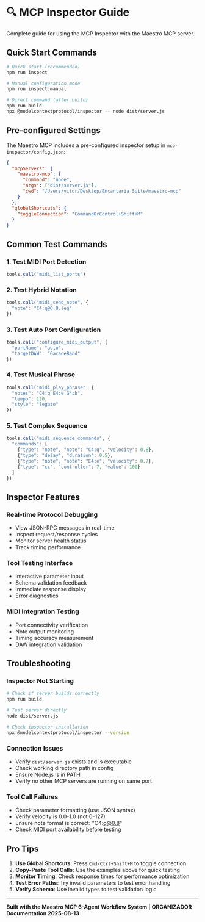 # 🔍 MCP Inspector Guide

Complete guide for using the MCP Inspector with the Maestro MCP server.

## Quick Start Commands

```bash
# Quick start (recommended)
npm run inspect

# Manual configuration mode
npm run inspect:manual

# Direct command (after build)
npm run build
npx @modelcontextprotocol/inspector -- node dist/server.js
```

## Pre-configured Settings

The Maestro MCP includes a pre-configured inspector setup in `mcp-inspector/config.json`:

```json
{
  "mcpServers": {
    "maestro-mcp": {
      "command": "node",
      "args": ["dist/server.js"],
      "cwd": "/Users/vitor/Desktop/Encantaria Suite/maestro-mcp"
    }
  },
  "globalShortcuts": {
    "toggleConnection": "CommandOrControl+Shift+M"
  }
}
```

## Common Test Commands

### 1. Test MIDI Port Detection
```javascript
tools.call("midi_list_ports")
```

### 2. Test Hybrid Notation
```javascript
tools.call("midi_send_note", {
  "note": "C4:q@0.8.leg"
})
```

### 3. Test Auto Port Configuration
```javascript
tools.call("configure_midi_output", {
  "portName": "auto",
  "targetDAW": "GarageBand"
})
```

### 4. Test Musical Phrase
```javascript
tools.call("midi_play_phrase", {
  "notes": "C4:q E4:e G4:h",
  "tempo": 120,
  "style": "legato"
})
```

### 5. Test Complex Sequence
```javascript
tools.call("midi_sequence_commands", {
  "commands": [
    {"type": "note", "note": "C4:q", "velocity": 0.8},
    {"type": "delay", "duration": 0.5},
    {"type": "note", "note": "E4:e", "velocity": 0.7},
    {"type": "cc", "controller": 7, "value": 100}
  ]
})
```

## Inspector Features

### Real-time Protocol Debugging
- View JSON-RPC messages in real-time
- Inspect request/response cycles
- Monitor server health status
- Track timing performance

### Tool Testing Interface
- Interactive parameter input
- Schema validation feedback
- Immediate response display
- Error diagnostics

### MIDI Integration Testing
- Port connectivity verification
- Note output monitoring
- Timing accuracy measurement
- DAW integration validation

## Troubleshooting

### Inspector Not Starting
```bash
# Check if server builds correctly
npm run build

# Test server directly
node dist/server.js

# Check inspector installation
npx @modelcontextprotocol/inspector --version
```

### Connection Issues
- Verify `dist/server.js` exists and is executable
- Check working directory path in config
- Ensure Node.js is in PATH
- Verify no other MCP servers are running on same port

### Tool Call Failures
- Check parameter formatting (use JSON syntax)
- Verify velocity is 0.0-1.0 (not 0-127)
- Ensure note format is correct: "C4:q@0.8"
- Check MIDI port availability before testing

## Pro Tips

1. **Use Global Shortcuts**: Press `Cmd/Ctrl+Shift+M` to toggle connection
2. **Copy-Paste Tool Calls**: Use the examples above for quick testing
3. **Monitor Timing**: Check response times for performance optimization
4. **Test Error Paths**: Try invalid parameters to test error handling
5. **Verify Schema**: Use invalid types to test validation logic

---

**Built with the Maestro MCP 6-Agent Workflow System** | **ORGANIZADOR Documentation 2025-08-13**
